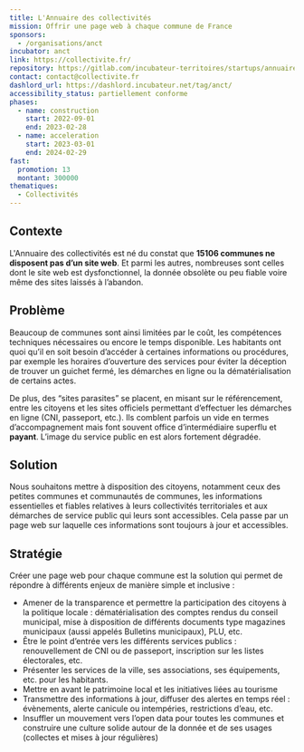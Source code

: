 ```yaml
---
title: L'Annuaire des collectivités
mission: Offrir une page web à chaque commune de France
sponsors:
  - /organisations/anct
incubator: anct
link: https://collectivite.fr/
repository: https://gitlab.com/incubateur-territoires/startups/annuaire-des-collectivites
contact: contact@collectivite.fr
dashlord_url: https://dashlord.incubateur.net/tag/anct/
accessibility_status: partiellement conforme
phases:
  - name: construction
    start: 2022-09-01
    end: 2023-02-28
  - name: acceleration
    start: 2023-03-01
    end: 2024-02-29
fast:
  promotion: 13
  montant: 300000
thematiques:
  - Collectivités
---
```

## Contexte

L﻿'Annuaire des collectivités est né du constat que **15106 communes ne disposent pas d’un site web**. Et parmi les autres, nombreuses sont celles dont le site web est dysfonctionnel, la donnée obsolète ou peu fiable voire même des sites laissés à l’abandon.

## Problème

Beaucoup de communes sont ainsi limitées par le coût, les compétences techniques nécessaires ou encore le temps disponible. Les habitants ont quoi qu’il en soit besoin d’accéder à certaines informations ou procédures, par exemple les horaires d’ouverture des services pour éviter la déception de trouver un guichet fermé, les démarches en ligne ou la dématérialisation de certains actes.

De plus, des “sites parasites” se placent, en misant sur le référencement, entre les citoyens et les sites officiels permettant d’effectuer les démarches en ligne (CNI, passeport, etc.). Ils comblent parfois un vide en termes d’accompagnement mais font souvent office d’intermédiaire superflu et **payant**. L’image du service public en est alors fortement dégradée.

## Solution

Nous souhaitons mettre à disposition des citoyens, notamment ceux des petites communes et communautés de communes, les informations essentielles et fiables relatives à leurs collectivités territoriales et aux démarches de service public qui leurs sont accessibles. Cela passe par un page web sur laquelle ces informations sont toujours à jour et accessibles.

## Stratégie

Créer une page web pour chaque commune est la solution qui permet de répondre à différents enjeux de manière simple et inclusive : 

* Amener de la transparence et permettre la participation des citoyens à la politique locale : dématérialisation des comptes rendus du conseil municipal, mise à disposition de différents documents type magazines municipaux (aussi appelés Bulletins municipaux), PLU, etc.   
* Être le point d’entrée vers les différents services publics : renouvellement de CNI ou de passeport, inscription sur les listes électorales, etc.
* Présenter les services de la ville, ses associations, ses équipements, etc. pour les habitants.
* Mettre en avant le patrimoine local et les initiatives liées au tourisme
* Transmettre des informations à jour, diffuser des alertes en temps réel : évènements, alerte canicule ou intempéries, restrictions d’eau, etc. 
* Insuffler un mouvement vers l’open data pour toutes les communes et construire une culture solide autour de la donnée et de ses usages (collectes et mises à jour régulières)
